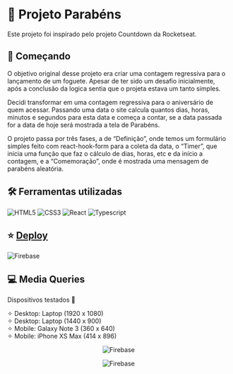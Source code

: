 # 🎂 Projeto Parabéns

Este projeto foi inspirado pelo projeto Countdown da Rocketseat.

## 🚀 Começando
O objetivo original desse projeto era criar uma contagem regressiva para o lançamento de um foguete. Apesar de ter sido um desafio inicialmente, após a conclusão da logica sentia que o projeta estava um tanto simples.

Decidi transformar em uma contagem regressiva para o aniversário de quem acessar. Passando uma data o site calcula quantos dias, horas, minutos e segundos para esta data e começa a contar, se a data passada for a data de hoje será mostrada a tela de Parabéns.

O projeto passa por três fases, a de “Definição”, onde temos um formulário simples feito com react-hook-form para a coleta da data, o “Timer”, que inicia uma função que faz o cálculo de dias, horas, etc e da início a contagem, e a “Comemoração”, onde é mostrada uma mensagem de parabéns aleatória.


## 🛠️ Ferramentas utilizadas
![HTML5](https://img.shields.io/badge/HTML5-E34F26?style=for-the-badge&logo=html5&logoColor=white) ![CSS3](https://img.shields.io/badge/CSS3-1572B6?style=for-the-badge&logo=css3&logoColor=white) ![React](https://img.shields.io/badge/React-20232A?style=for-the-badge&logo=react&logoColor=61DAFB) ![Typescript](https://img.shields.io/badge/TypeScript-007ACC?style=for-the-badge&logo=typescript&logoColor=white)

## ⭐ [Deploy](https://denisnascimento04.github.io/projeto-parabens/)

![Firebase](https://firebasestorage.googleapis.com/v0/b/banco-de-imagens-9d0af.appspot.com/o/projeto-parabens%2FTelao-1920x1080.png?alt=media&token=994d3ef6-ce1b-40e0-ac3f-5bef23b11c24)

## 💻 Media Queries

Dispositivos testados 📱

✧ Desktop: Laptop (1920 x 1080) <br />
✧ Desktop: Laptop (1440 x 900) <br />
✧ Mobile: Galaxy Note 3 (360 x 640) <br />
✧ Mobile: iPhone XS Max (414 x 896)

<div align="center">
  
![Firebase](https://firebasestorage.googleapis.com/v0/b/banco-de-imagens-9d0af.appspot.com/o/projeto-parabens%2FiMac%20Pro%20Front%20View%20Mockup.png?alt=media&token=e1e8f9ec-1c51-48e4-92aa-f6e8de5359b8)

![Firebase](https://firebasestorage.googleapis.com/v0/b/banco-de-imagens-9d0af.appspot.com/o/projeto-parabens%2FiPhone%2012%20Mockup%20Front%20View.png?alt=media&token=2d420532-c6cf-408e-a81a-e9315879e83b)

</div>
